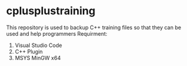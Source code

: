 # cplusplustraining
This repository is used to backup C++ training files so that they can be used and help programmers
Requirment: 
1. Visual Studio Code 
2. C++ Plugin
3. MSYS MinGW x64
